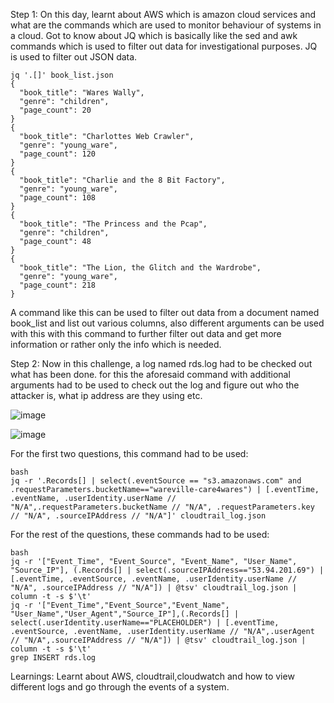 Step 1:
On this day, learnt about AWS which is amazon cloud services and what are the commands which are used to monitor behaviour of systems in a cloud.
Got to know about JQ which is basically like the sed and awk commands which is used to filter out data for investigational purposes.
JQ is used to filter out JSON data.
~~~
jq '.[]' book_list.json
{
  "book_title": "Wares Wally",
  "genre": "children",
  "page_count": 20
}
{
  "book_title": "Charlottes Web Crawler",
  "genre": "young_ware",
  "page_count": 120
}
{
  "book_title": "Charlie and the 8 Bit Factory",
  "genre": "young_ware",
  "page_count": 108
}
{
  "book_title": "The Princess and the Pcap",
  "genre": "children",
  "page_count": 48
}
{
  "book_title": "The Lion, the Glitch and the Wardrobe",
  "genre": "young_ware",
  "page_count": 218
}
~~~
A command like this can be used to filter out data from a document named book_list and list out various columns, also different arguments can be used with this with this command to further filter out data and get more information or rather only the info which is needed.

Step 2:
Now in this challenge, a log named rds.log had to be checked out what has been done.
for this the aforesaid command with additional arguments had to be used to check out the log and figure out who the attacker is, what ip address are they using etc.

![image](https://github.com/user-attachments/assets/a2a6e455-37e1-464c-a695-51863d9ba0ae)

![image](https://github.com/user-attachments/assets/a379fd3f-66c2-4eb3-b9b5-6b15ad6c1390)

For the first two questions, this command had to be used:
~~~
bash
jq -r '.Records[] | select(.eventSource == "s3.amazonaws.com" and .requestParameters.bucketName=="wareville-care4wares") | [.eventTime, .eventName, .userIdentity.userName // "N/A",.requestParameters.bucketName // "N/A", .requestParameters.key // "N/A", .sourceIPAddress // "N/A"]' cloudtrail_log.json
~~~

For the rest of the questions, these commands had to be used:
~~~
bash
jq -r '["Event_Time", "Event_Source", "Event_Name", "User_Name", "Source_IP"], (.Records[] | select(.sourceIPAddress=="53.94.201.69") | [.eventTime, .eventSource, .eventName, .userIdentity.userName // "N/A", .sourceIPAddress // "N/A"]) | @tsv' cloudtrail_log.json | column -t -s $'\t'
jq -r '["Event_Time","Event_Source","Event_Name", "User_Name","User_Agent","Source_IP"],(.Records[] | select(.userIdentity.userName=="PLACEHOLDER") | [.eventTime, .eventSource, .eventName, .userIdentity.userName // "N/A",.userAgent // "N/A",.sourceIPAddress // "N/A"]) | @tsv' cloudtrail_log.json | column -t -s $'\t'
grep INSERT rds.log
~~~

Learnings:
Learnt about AWS, cloudtrail,cloudwatch and how to view different logs and go through the events of a system.

